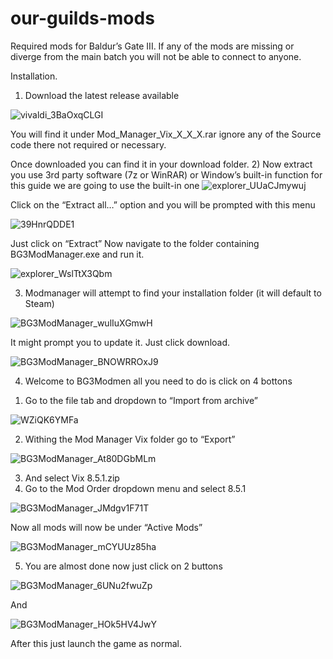 # our-guilds-mods
Required mods for Baldur’s Gate III.
If any of the mods are missing or diverge from the main batch you will not be able to connect to anyone.

Installation.
1)	Download the latest release available

 ![vivaldi_3BaOxqCLGI](https://github.com/Cszyn/our-guilds-mods/assets/147027531/25ccd434-a391-449d-9182-c7311ce4e6bc)

You will find it under Mod_Manager_Vix_X_X_X.rar ignore any of the Source code there not required or necessary.
 
Once downloaded you can find it in your download folder.
2)	Now extract you use 3rd party software (7z or WinRAR) or Window’s built-in function for this guide we are going to use the built-in one
![explorer_UUaCJmywuj](https://github.com/Cszyn/our-guilds-mods/assets/147027531/58136850-9bac-4b06-8342-7edb9db032ba)

Click on the “Extract all…” option and you will be prompted with this menu

![39HnrQDDE1](https://github.com/Cszyn/our-guilds-mods/assets/147027531/cdf70859-23f8-4b6e-b986-b0a0b9611738)

Just click on “Extract”  Now navigate to the folder containing BG3ModManager.exe and run it.

![explorer_WslTtX3Qbm](https://github.com/Cszyn/our-guilds-mods/assets/147027531/cede7753-2cfc-492d-b3bf-1adef88c0c7c)

3)	Modmanager will attempt to find your installation folder (it will default to Steam)

![BG3ModManager_wulIuXGmwH](https://github.com/Cszyn/our-guilds-mods/assets/147027531/f87d5119-88ad-4fcb-8bbd-f3af34786304)

It might prompt you to update it. Just click download. 

![BG3ModManager_BNOWRROxJ9](https://github.com/Cszyn/our-guilds-mods/assets/147027531/9c180914-671a-43ed-a8dd-99fefabb5fa4)

4)	Welcome to BG3Modmen all you need to do is click on 4 bottons
1.	Go to the file tab and dropdown to “Import from archive”

![WZiQK6YMFa](https://github.com/Cszyn/our-guilds-mods/assets/147027531/6de3ec64-609d-4b03-ba6e-7eb1d408929f)

2.	Withing the Mod Manager Vix folder go to “Export” 

![BG3ModManager_At80DGbMLm](https://github.com/Cszyn/our-guilds-mods/assets/147027531/2804e31f-78ac-41b9-b6fd-9e750524eeaf)

3.	And select Vix 8.5.1.zip
4.	Go to the Mod Order dropdown menu and select 8.5.1 

 ![BG3ModManager_JMdgv1F71T](https://github.com/Cszyn/our-guilds-mods/assets/147027531/21bea851-afe2-49bd-87c3-5d13e62eb9d7)

Now all mods will now be under “Active Mods” 

![BG3ModManager_mCYUUz85ha](https://github.com/Cszyn/our-guilds-mods/assets/147027531/5d0c5266-687b-49c9-abf1-839a22955d06)

5.	You are almost done now just click on 2 buttons

 ![BG3ModManager_6UNu2fwuZp](https://github.com/Cszyn/our-guilds-mods/assets/147027531/2a1a59bf-05da-4475-85ff-692c8e6f8837)

And 

 ![BG3ModManager_HOk5HV4JwY](https://github.com/Cszyn/our-guilds-mods/assets/147027531/69f89010-db46-4cf4-bfea-d0761b5e9c01)

After this just launch the game as normal.

